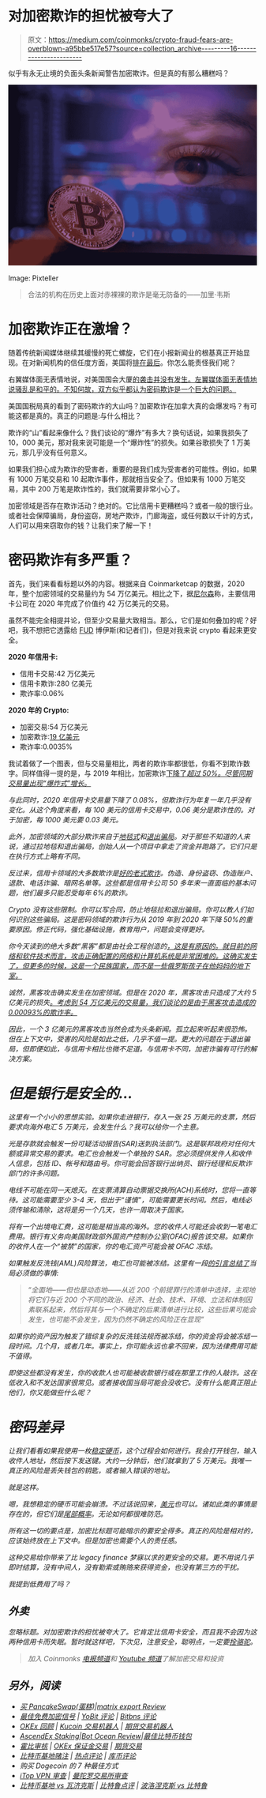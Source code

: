 # 对加密欺诈的担忧被夸大了

> 原文：<https://medium.com/coinmonks/crypto-fraud-fears-are-overblown-a95bbe517e57?source=collection_archive---------16----------------------->

似乎有永无止境的负面头条新闻警告加密欺诈。但是真的有那么糟糕吗？

![](img/16572410e48c5c03aa848c4d849b9163.png)

Image: Pixteller

> 合法的机构在历史上面对赤裸裸的欺诈是毫无防备的——加里·韦斯

# 加密欺诈正在激增？

随着传统新闻媒体继续其缓慢的死亡螺旋，它们在小报新闻业的根基真正开始显现。在对新闻机构的信任度方面，美国将[排在最后](https://www.poynter.org/ethics-trust/2021/us-ranks-last-among-46-countries-in-trust-in-media-reuters-institute-report-finds/)。你怎么能责怪我们呢？

右翼媒体面无表情地说，对美国国会大厦[的袭击并没有发生。左翼媒体面无表情地说骚乱是和平的。不知何故，双方似乎都认为密码欺诈是一个巨大的问题。](https://www.rollingstone.com/politics/politics-news/jan-6-conspiracy-theories-capitol-riot-antifa-1278597/)

美国国税局真的看到了密码欺诈的大山吗？加密欺诈在加拿大真的会爆发吗？有可能这都是真的。真正的问题是:与什么相比？

欺诈的“山”看起来像什么？我们谈论的“爆炸”有多大？换句话说，如果我损失了 10，000 美元，那对我来说可能是一个“爆炸性”的损失。如果谷歌损失了 1 万美元，那几乎没有任何意义。

如果我们担心成为欺诈的受害者，重要的是我们成为受害者的可能性。例如，如果有 1000 万笔交易和 10 起欺诈事件，那就相当安全了。但如果有 1000 万笔交易，其中 200 万笔是欺诈性的，我们就需要非常小心了。

加密领域是否存在欺诈活动？绝对的。它比信用卡更糟糕吗？或者一般的银行业。或者社会保障骗局，身份盗窃，房地产欺诈，门廊海盗，或任何数以千计的方式，人们可以用来窃取你的钱？让我们来了解一下！

# 密码欺诈有多严重？

首先，我们来看看标题以外的内容。根据来自 Coinmarketcap 的数据，2020 年，整个加密领域的交易量约为 54 万亿美元。相比之下，据[尼尔森](https://nilsonreport.com/mention/1515/1link/)称，主要信用卡公司在 2020 年完成了价值约 42 万亿美元的交易。

虽然不能完全相提并论，但至少交易量大致相当。那么，它们是如何叠加的呢？好吧，我不想把它透露给 [FUD](https://en.wikipedia.org/wiki/Fear,_uncertainty,_and_doubt) 博伊斯(和记者们)，但是对我来说 crypto 看起来更安全。

**2020 年信用卡:**

*   信用卡交易:42 万亿美元
*   信用卡欺诈:280 亿美元
*   欺诈率:0.06%

**2020 年的 Crypto:**

*   加密交易:54 万亿美元
*   加密欺诈:[19 亿美元](https://ciphertrace.com/2020-year-end-cryptocurrency-crime-and-anti-money-laundering-report/#summary)
*   欺诈率:0.0035%

我试着做了一个图表，但与交易量相比，两者的欺诈率都很低，你看不到欺诈数字。同样值得一提的是，与 2019 年相比，加密欺诈[下降了*超过 50%。尽管同期交易量出现“爆炸式”增长。*](https://ciphertrace.com/2020-year-end-cryptocurrency-crime-and-anti-money-laundering-report/#summary)

*与此同时，2020 年信用卡交易量下降了 0.08%，但欺诈行为年复一年几乎没有变化。从这个角度来看，每 100 美元的信用卡交易中，0.06 美分是欺诈性的。对于加密，每 1000 美元要 0.03 美元。*

*此外，加密领域的大部分欺诈来自于[地毯式](https://coinmarketcap.com/alexandria/glossary/rug-pull)和[退出骗局](https://www.investopedia.com/tech/whats-cryptocurrency-exit-scam-how-spot-one/)。对于那些不知道的人来说，通过拉地毯和退出骗局，创始人从一个项目中拿走了资金并跑路了。它们只是在执行方式上略有不同。*

*反过来，信用卡领域的大多数欺诈是[好的老式欺诈](https://www.ftc.gov/system/files/documents/reports/consumer-sentinel-network-data-book-2020/csn_annual_data_book_2020.pdf)。伪造、身份盗窃、伪造账户、退款、电话诈骗、暗网名单等。这些都是信用卡公司 50 多年来一直面临的基本问题，他们最多只能忍受每年 6%的欺诈。*

*Crypto 没有这些限制。你可以写合同，防止地毯拉和退出骗局。你可以教人们如何识别这些骗局。这是密码领域的欺诈行为从 2019 年到 2020 年下降 50%的重要原因。修正代码，强化基础设施，教育用户，问题会变得更好。*

*你今天读到的绝大多数“黑客”都是由社会工程创造的[，这是有原因的。就目前的网络和软件技术而言，攻击正确配置的网络和计算机系统是非常困难的。这确实发生了，但更多的时候，这是一个民族国家，而不是一些俄罗斯孩子在他妈妈的地下室。](https://usa.kaspersky.com/resource-center/definitions/what-is-social-engineering)*

*诚然，黑客攻击确实发生在加密领域。但是在 2020 年，黑客攻击只造成了大约 5 亿美元的损失[。考虑到 54 万亿美元的交易量，我们谈论的是由于黑客攻击造成的 0.00093%的欺诈率。](https://ciphertrace.com/2020-year-end-cryptocurrency-crime-and-anti-money-laundering-report/#_ftn1)*

*因此，一个 3 亿美元的黑客攻击当然会成为头条新闻。孤立起来听起来很恐怖。但在上下文中，受害的风险是如此之低，几乎不值一提。更大的问题在于退出骗局，但即便如此，与信用卡相比也微不足道。与信用卡不同，加密诈骗有可行的解决方案。*

# *但是银行是安全的…*

*这里有一个小小的思想实验。如果你走进银行，存入一张 25 万美元的支票，然后要求向海外电汇 5 万美元，会发生什么？我可以给你一个主意。*

*光是存款就会触发一份可疑活动报告(SAR)送到执法部门。这是联邦政府对任何大额或异常交易的要求。电汇也会触发一个单独的 SAR。您必须提供发件人和收件人信息，包括 ID、帐号和路由号。你可能会回答银行出纳员、银行经理和反欺诈部门的许多问题。*

*电线不可能在同一天熄灭。在支票清算自动票据交换所(ACH)系统时，您将一直等待。这可能需要至少 3-4 天，但出于“谨慎”，可能需要更长时间。然后，电线必须传输和清除，这将是另一个几天，也许一周取决于国家。*

*将有一个出境电汇费，这可能是相当高的海外。您的收件人可能还会收到一笔电汇费用。银行有义务向美国财政部外国资产控制办公室(OFAC)报告该交易。如果你的收件人在一个“被禁”的国家，你的电汇资产可能会被 OFAC 冻结。*

*如果触发反洗钱(AML)风险算法，电汇也可能被冻结。这里有一段[的引言总结了](https://papers.ssrn.com/sol3/papers.cfm?abstract_id=2912458)当局必须做的事情:*

> *“全面地——但也是动态地——从近 200 个前提罪行的清单中选择，主观地将它们与近 200 个不同的政治、经济、社会、技术、环境、立法和体制因素联系起来，然后将其与一个不确定的后果清单进行比较，这些后果可能会发生，也可能不会发生，因为仍然不确定的风险正在显现”*

*如果你的资产因为触发了错综复杂的反洗钱法规而被冻结，你的资金将会被冻结一段时间。几个月，或者几年。事实上，你可能永远也拿不回来，因为法律费用可能不值得。*

*即使这些都没有发生，你的收款人也可能被收款银行或在那里工作的人敲诈。这在低收入和不发达国家很常见。或者接收国当局可能会没收它。没有什么能真正阻止他们，你又能做些什么呢？*

# *密码差异*

*让我们看看如果我使用一枚[稳定硬币](https://www.investopedia.com/terms/s/stablecoin.asp)，这个过程会如何进行。我会打开钱包，输入收件人地址，然后按下发送键。大约一分钟后，他们就拿到了 5 万美元。我唯一真正的风险是丢失钱包的钥匙，或者输入错误的地址。*

*就是这样。*

*嗯，我想稳定的硬币可能会崩溃。不过话说回来，[美元](/coinmonks/the-rise-and-fall-of-financial-empires-8e4bc3d7d5f8)也可以。诸如此类的事情是存在的，但它们是[尾部概率](https://www.sciencedirect.com/topics/computer-science/tail-probability)。无论如何都很难防范。*

*所有这一切的要点是，加密比标题可能暗示的要安全得多。真正的风险是相对的，应该始终放在上下文中。但是加密也需要个人的责任感。*

*这种交易给你带来了比 legacy finance 梦寐以求的更安全的交易。更不用说几乎即时结算，没有中间人，没有勒索或贿赂来获得资金，也没有第三方的干扰。*

*我提到低费用了吗？*

## *外卖*

*忽略标题。对加密欺诈的担忧被夸大了。它肯定比信用卡安全，而且我不会因为这两种信用卡而失眠。暂时就这样吧，下次见，注意安全，聪明点，一定要[拴骆驼](https://www.oxfordreference.com/view/10.1093/acref/9780199539536.001.0001/acref-9780199539536-e-2318)。*

> *加入 Coinmonks [电报频道](https://t.me/coincodecap)和 [Youtube 频道](https://www.youtube.com/c/coinmonks/videos)了解加密交易和投资*

## *另外，阅读*

*   *[买 PancakeSwap(蛋糕)](https://coincodecap.com/buy-pancakeswap)|[matrix export Review](https://coincodecap.com/matrixport-review)*
*   *[最佳免费加密信号](https://coincodecap.com/free-crypto-signals) | [YoBit 评论](/coinmonks/yobit-review-175464162c62) | [Bitbns 评论](/coinmonks/bitbns-review-38256a07e161)*
*   *[OKEx 回顾](/coinmonks/okex-review-6b369304110f) | [Kucoin 交易机器人](/coinmonks/kucoin-trading-bot-automate-your-trades-8cf0ca2138e0) | [期货交易机器人](/coinmonks/futures-trading-bots-5a282ccee3f5)*
*   *[AscendEx Staking](https://coincodecap.com/ascendex-staking)|[Bot Ocean Review](https://coincodecap.com/bot-ocean-review)|[最佳比特币钱包](https://coincodecap.com/bitcoin-wallets-india)*
*   *[霍比审核](https://coincodecap.com/huobi-review) | [OKEx 保证金交易](https://coincodecap.com/okex-margin-trading) | [期货交易](https://coincodecap.com/futures-trading)*
*   *[比特币基地赌注](https://coincodecap.com/coinbase-staking) | [热点评论](/coinmonks/hotbit-review-cd5bec41dafb) | [库币评论](https://coincodecap.com/kucoin-review)*
*   *购买 Dogecoin 的 7 种最佳方式*
*   *[iTop VPN 审查](https://coincodecap.com/itop-vpn-review) | [曼陀罗交易所审查](https://coincodecap.com/mandala-exchange-review)*
*   *[比特币基地 vs 瓦济克斯](https://coincodecap.com/coinbase-vs-wazirx) | [比特鲁点评](https://coincodecap.com/bitrue-review) | [波洛涅克斯 vs 比特鲁](https://coincodecap.com/poloniex-vs-bittrex)*
